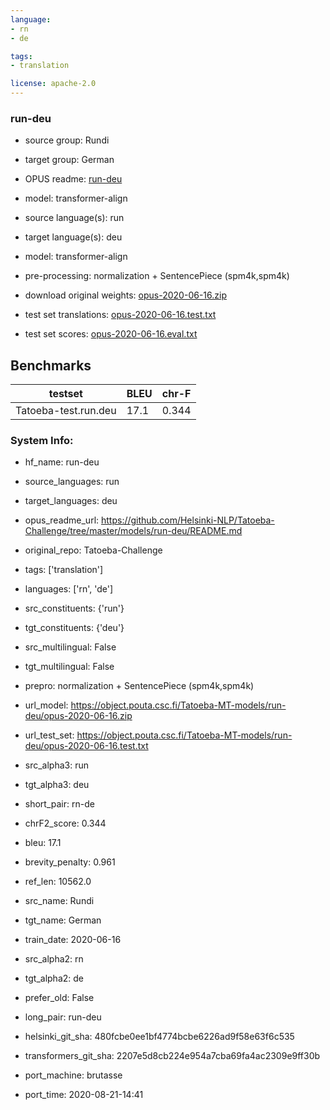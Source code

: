 ```yaml
---
language: 
- rn
- de

tags:
- translation

license: apache-2.0
---
```


### run-deu

* source group: Rundi 
* target group: German 
*  OPUS readme: [run-deu](https://github.com/Helsinki-NLP/Tatoeba-Challenge/tree/master/models/run-deu/README.md)

*  model: transformer-align
* source language(s): run
* target language(s): deu
* model: transformer-align
* pre-processing: normalization + SentencePiece (spm4k,spm4k)
* download original weights: [opus-2020-06-16.zip](https://object.pouta.csc.fi/Tatoeba-MT-models/run-deu/opus-2020-06-16.zip)
* test set translations: [opus-2020-06-16.test.txt](https://object.pouta.csc.fi/Tatoeba-MT-models/run-deu/opus-2020-06-16.test.txt)
* test set scores: [opus-2020-06-16.eval.txt](https://object.pouta.csc.fi/Tatoeba-MT-models/run-deu/opus-2020-06-16.eval.txt)

## Benchmarks

| testset               | BLEU  | chr-F |
|-----------------------|-------|-------|
| Tatoeba-test.run.deu 	| 17.1 	| 0.344 |


### System Info: 
- hf_name: run-deu

- source_languages: run

- target_languages: deu

- opus_readme_url: https://github.com/Helsinki-NLP/Tatoeba-Challenge/tree/master/models/run-deu/README.md

- original_repo: Tatoeba-Challenge

- tags: ['translation']

- languages: ['rn', 'de']

- src_constituents: {'run'}

- tgt_constituents: {'deu'}

- src_multilingual: False

- tgt_multilingual: False

- prepro:  normalization + SentencePiece (spm4k,spm4k)

- url_model: https://object.pouta.csc.fi/Tatoeba-MT-models/run-deu/opus-2020-06-16.zip

- url_test_set: https://object.pouta.csc.fi/Tatoeba-MT-models/run-deu/opus-2020-06-16.test.txt

- src_alpha3: run

- tgt_alpha3: deu

- short_pair: rn-de

- chrF2_score: 0.344

- bleu: 17.1

- brevity_penalty: 0.961

- ref_len: 10562.0

- src_name: Rundi

- tgt_name: German

- train_date: 2020-06-16

- src_alpha2: rn

- tgt_alpha2: de

- prefer_old: False

- long_pair: run-deu

- helsinki_git_sha: 480fcbe0ee1bf4774bcbe6226ad9f58e63f6c535

- transformers_git_sha: 2207e5d8cb224e954a7cba69fa4ac2309e9ff30b

- port_machine: brutasse

- port_time: 2020-08-21-14:41